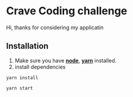 # Crave Coding challenge

Hi, thanks for considering my applicatin
## Installation

1. Make sure you have [**node**](https://nodejs.org/), [**yarn**](https://yarnpkg.com/) installed.
2. install dependencies

```
yarn install
```

```
yarn start
```
